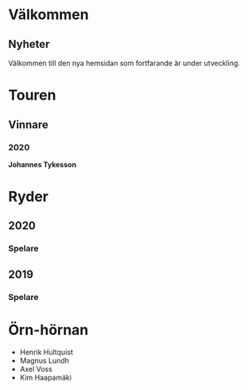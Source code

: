 # Välkommen

## Nyheter

Välkommen till den nya hemsidan som fortfarande är under utveckling.

# Touren

## Vinnare

### 2020

**Johannes Tykesson**

# Ryder

## 2020

### Spelare

## 2019

### Spelare

# Örn-hörnan

- Henrik Hultquist
- Magnus Lundh
- Axel Voss
- Kim Haapamäki
